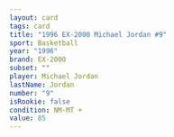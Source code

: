 ```yaml
---
layout: card
tags: card
title: "1996 EX-2000 Michael Jordan #9"
sport: Basketball
year: "1996"
brand: EX-2000
subset: ""
player: Michael Jordan
lastName: Jordan
number: "9"
isRookie: false
condition: NM-MT +
value: 85
---
```

